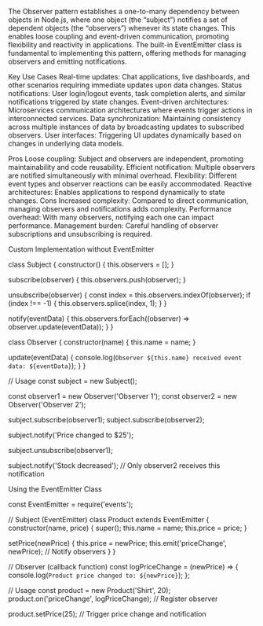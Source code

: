 The Observer pattern establishes a one-to-many dependency between objects in Node.js, where one object (the “subject”) notifies a set of dependent objects (the “observers”) whenever its state changes. This enables loose coupling and event-driven communication, promoting flexibility and reactivity in applications. The built-in EventEmitter class is fundamental to implementing this pattern, offering methods for managing observers and emitting notifications.

Key Use Cases
Real-time updates: Chat applications, live dashboards, and other scenarios requiring immediate updates upon data changes.
Status notifications: User login/logout events, task completion alerts, and similar notifications triggered by state changes.
Event-driven architectures: Microservices communication architectures where events trigger actions in interconnected services.
Data synchronization: Maintaining consistency across multiple instances of data by broadcasting updates to subscribed observers.
User interfaces: Triggering UI updates dynamically based on changes in underlying data models.

Pros
Loose coupling: Subject and observers are independent, promoting maintainability and code reusability.
Efficient notification: Multiple observers are notified simultaneously with minimal overhead.
Flexibility: Different event types and observer reactions can be easily accommodated.
Reactive architectures: Enables applications to respond dynamically to state changes.
Cons
Increased complexity: Compared to direct communication, managing observers and notifications adds complexity.
Performance overhead: With many observers, notifying each one can impact performance.
Management burden: Careful handling of observer subscriptions and unsubscribing is required.

Custom Implementation without EventEmitter

class Subject {
  constructor() {
    this.observers = [];
  }

  subscribe(observer) {
    this.observers.push(observer);
  }

  unsubscribe(observer) {
    const index = this.observers.indexOf(observer);
    if (index !== -1) {
      this.observers.splice(index, 1);
    }
  }

  notify(eventData) {
    this.observers.forEach((observer) => observer.update(eventData));
  }
}

class Observer {
  constructor(name) {
    this.name = name;
  }

  update(eventData) {
    console.log(`Observer ${this.name} received event data: ${eventData}`);
  }
}

// Usage
const subject = new Subject();

const observer1 = new Observer('Observer 1');
const observer2 = new Observer('Observer 2');

subject.subscribe(observer1);
subject.subscribe(observer2);

subject.notify('Price changed to $25');

subject.unsubscribe(observer1);

subject.notify('Stock decreased'); // Only observer2 receives this notification


Using the EventEmitter Class

const EventEmitter = require('events');

// Subject (EventEmitter)
class Product extends EventEmitter {
  constructor(name, price) {
    super();
    this.name = name;
    this.price = price;
  }

  setPrice(newPrice) {
    this.price = newPrice;
    this.emit('priceChange', newPrice); // Notify observers
  }
}

// Observer (callback function)
const logPriceChange = (newPrice) => {
  console.log(`Product price changed to: ${newPrice}`);
};

// Usage
const product = new Product('Shirt', 20);
product.on('priceChange', logPriceChange); // Register observer

product.setPrice(25); // Trigger price change and notification